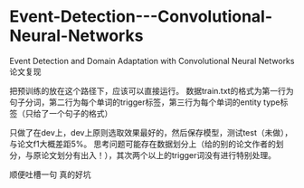 # Event-Detection---Convolutional-Neural-Networks
Event Detection and Domain Adaptation with Convolutional Neural Networks论文复现

把预训练的放在这个路径下，应该可以直接运行。
数据train.txt的格式为第一行为句子分词，第二行为每个单词的trigger标签，第三行为每个单词的entity type标签（只给了一个句子的格式）

只做了在dev上，dev上原则选取效果最好的，然后保存模型，测试test（未做），与论文f1大概差距5%。
思考问题可能存在数据划分上（给的别的论文作者的划分，与原论文划分有出入！），其次两个以上的trigger词没有进行特别处理。


顺便吐槽一句 真的好坑

